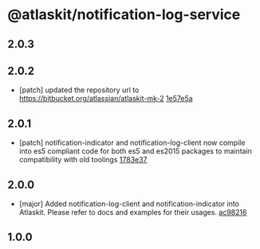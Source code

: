 # @atlaskit/notification-log-service

## 2.0.3

## 2.0.2
- [patch] updated the repository url to https://bitbucket.org/atlassian/atlaskit-mk-2 [1e57e5a](https://bitbucket.org/atlassian/atlaskit-mk-2/commits/1e57e5a)

## 2.0.1
- [patch] notification-indicator and notification-log-client now compile into es5 compliant code for both es5 and es2015 packages to maintain compatibility with old toolings [1783e37](https://bitbucket.org/atlassian/atlaskit-mk-2/commits/1783e37)

## 2.0.0
- [major] Added notification-log-client and notification-indicator into Atlaskit. Please refer to docs and examples for their usages. [ac98216](https://bitbucket.org/atlassian/atlaskit-mk-2/commits/ac98216)

## 1.0.0
